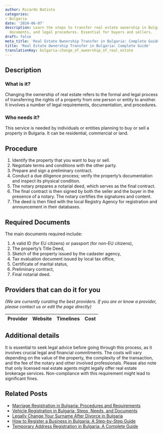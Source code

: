 ```yaml
---
author: Ricardo Batista
categories:
- Bulgaria
date: '2024-06-07'
description: Learn the steps to transfer real estate ownership in Bulgaria, required
  documents, and legal procedures. Essential for buyers and sellers.
draft: false
meta_title: 'Real Estate Ownership Transfer in Bulgaria: Complete Guide'
title: 'Real Estate Ownership Transfer in Bulgaria: Complete Guide'
translationKey: bulgaria-change_of_ownership_of_real_estate
---
```


## Description
### What is it?
Changing the ownership of real estate refers to the formal and legal process of transferring the rights of a property from one person or entity to another. It involves a number of legal requirements, documentation, and procedures.

### Who needs it?
This service is needed by individuals or entities planning to buy or sell a property in Bulgaria. It can be residential, commercial or land.

## Procedure
1. Identify the property that you want to buy or sell.
2. Negotiate terms and conditions with the other party.
3. Prepare and sign a preliminary contract. 
4. Conduct a due diligence process; verify the property’s documentation and inspect its physical condition. 
5. The notary prepares a notarial deed, which serves as the final contract. 
6. The final contract is then signed by both the seller and the buyer in the presence of a notary. The notary certifies the signatures and content. 
7. The deed is then filed with the local Registry Agency for registration and announcement in their databases.

## Required Documents
The main documents required include: 
1. A valid ID (for EU citizens) or passport (for non-EU citizens),
2. The property’s Title Deed,
3. Sketch of the property issued by the cadaster agency,
4. Tax evaluation document issued by local tax office,
5. Certificate of marital status,
6. Preliminary contract, 
7. Final notarial deed.

## Providers that can do it for you

_(We are currently curating the best providers. If you are or know a provider, please contact us or edit the page directly)_

| Provider        |     Website     |     Timelines    |       Cost      |
| :-------------: | :-------------: |  :-------------: | :-------------: |

## Additional details
It is essential to seek legal advice before going through this process, as it involves crucial legal and financial commitments. The costs will vary depending on the value of the property, the complexity of the transaction, and the fee of the notary and other involved professionals. Please also note that only licensed real estate agents might legally offer real estate brokerage services. Non-compliance with this requirement might lead to significant fines.
## Related Posts

- [Marriage Registration in Bulgaria: Procedures and Requirements](https://tramitit.com/guides/bulgaria/marriage_registration/)
- [Vehicle Registration in Bulgaria: Steps, Needs, and Documents](https://tramitit.com/guides/bulgaria/registration_of_a_new_vehicle/)
- [Legally Change Your Surname After Divorce in Bulgaria](https://tramitit.com/guides/bulgaria/registration_of_name_change_after_divorce/)
- [How to Register a Business in Bulgaria: A Step-by-Step Guide](https://tramitit.com/guides/bulgaria/business_registration/)
- [Temporary Address Registration in Bulgaria: A Complete Guide](https://tramitit.com/guides/bulgaria/temporary_address_registration/)